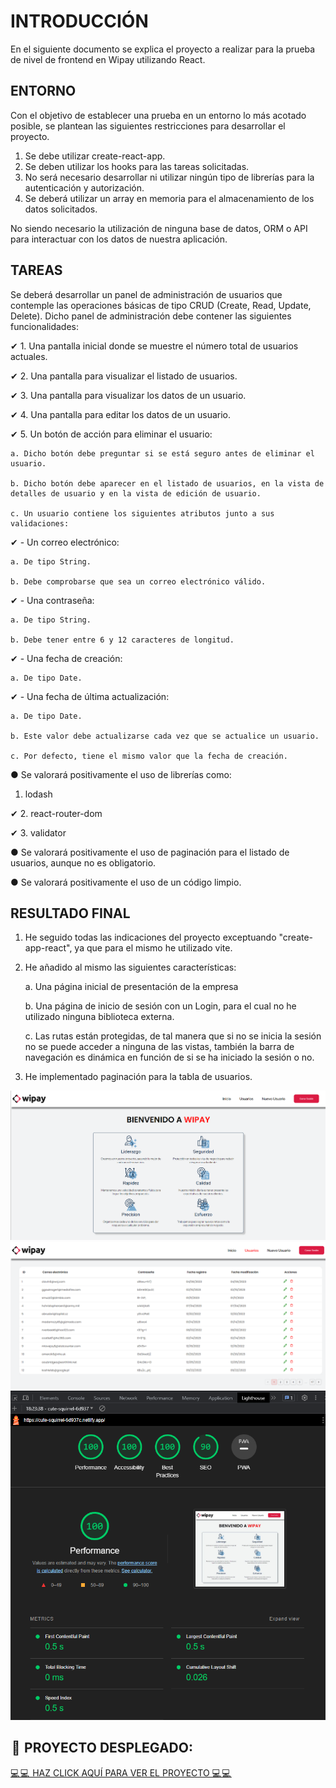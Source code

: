 # INTRODUCCIÓN

En el siguiente documento se explica el proyecto a realizar para la prueba de nivel de frontend
en Wipay utilizando React.

## ENTORNO

Con el objetivo de establecer una prueba en un entorno lo más acotado posible, se plantean las
siguientes restricciones para desarrollar el proyecto.

1. Se debe utilizar create-react-app.
2. Se deben utilizar los hooks para las tareas solicitadas.
3. No será necesario desarrollar ni utilizar ningún tipo de librerías para la autenticación y autorización.
4. Se deberá utilizar un array en memoria para el almacenamiento de los datos solicitados.

No siendo necesario la utilización de ninguna base de datos, ORM o API para
interactuar con los datos de nuestra aplicación.

## TAREAS

Se deberá desarrollar un panel de administración de usuarios que contemple las operaciones
básicas de tipo CRUD (Create, Read, Update, Delete). Dicho panel de administración debe
contener las siguientes funcionalidades:

✔ 1. Una pantalla inicial donde se muestre el número total de usuarios actuales.

✔ 2. Una pantalla para visualizar el listado de usuarios.

✔ 3. Una pantalla para visualizar los datos de un usuario.

✔ 4. Una pantalla para editar los datos de un usuario.

✔ 5. Un botón de acción para eliminar el usuario:

    a. Dicho botón debe preguntar si se está seguro antes de eliminar el usuario.

    b. Dicho botón debe aparecer en el listado de usuarios, en la vista de detalles de usuario y en la vista de edición de usuario.

    c. Un usuario contiene los siguientes atributos junto a sus validaciones:

✔ - Un correo electrónico:

    a. De tipo String.

    b. Debe comprobarse que sea un correo electrónico válido.

✔ - Una contraseña:

    a. De tipo String.

    b. Debe tener entre 6 y 12 caracteres de longitud.

✔ - Una fecha de creación:

    a. De tipo Date.

✔ - Una fecha de última actualización:

    a. De tipo Date.

    b. Este valor debe actualizarse cada vez que se actualice un usuario.

    c. Por defecto, tiene el mismo valor que la fecha de creación.

● Se valorará positivamente el uso de librerías como:

1. lodash

✔ 2. react-router-dom

✔ 3. validator

● Se valorará positivamente el uso de paginación para el listado de usuarios, aunque no
es obligatorio.

● Se valorará positivamente el uso de un código limpio.

## RESULTADO FINAL

1. He seguido todas las indicaciones del proyecto exceptuando "create-app-react", ya que para el mismo he utilizado vite.
2. He añadido al mismo las siguientes características:

    a. Una página inicial de presentación de la empresa

    b. Una página de inicio de sesión con un Login, para el cual no he utilizado ninguna biblioteca externa.

    c. Las rutas están protegidas, de tal manera que si no se inicia la sesión no se puede acceder a ninguna de las vistas, también la barra de navegación es dinámica en función de si se ha iniciado la sesión o no.

3. He implementado paginación para la tabla de usuarios.

![Home](src\assets\home.png)
![Usuarios](src\assets\tabla.png)
![Performance](src\assets\performance.png)


##  🚀  PROYECTO DESPLEGADO:

[💻 💻  HAZ CLICK AQUÍ PARA VER EL PROYECTO 💻 💻 ](https://cute-squirrel-6d937c.netlify.app/)
